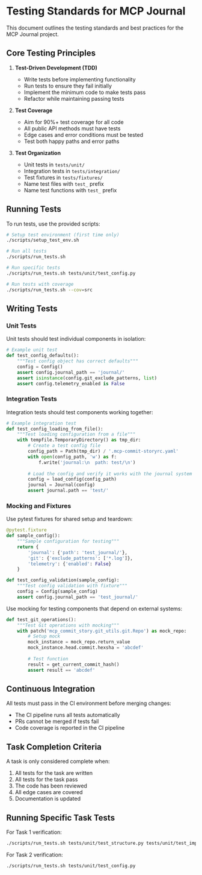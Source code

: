 # Testing Standards for MCP Journal

This document outlines the testing standards and best practices for the MCP Journal project.

## Core Testing Principles

1. **Test-Driven Development (TDD)**
   - Write tests before implementing functionality
   - Run tests to ensure they fail initially
   - Implement the minimum code to make tests pass
   - Refactor while maintaining passing tests

2. **Test Coverage**
   - Aim for 90%+ test coverage for all code
   - All public API methods must have tests
   - Edge cases and error conditions must be tested
   - Test both happy paths and error paths

3. **Test Organization**
   - Unit tests in `tests/unit/`
   - Integration tests in `tests/integration/`
   - Test fixtures in `tests/fixtures/`
   - Name test files with `test_` prefix
   - Name test functions with `test_` prefix

## Running Tests

To run tests, use the provided scripts:

```bash
# Setup test environment (first time only)
./scripts/setup_test_env.sh

# Run all tests
./scripts/run_tests.sh

# Run specific tests
./scripts/run_tests.sh tests/unit/test_config.py

# Run tests with coverage
./scripts/run_tests.sh --cov=src
```

## Writing Tests

### Unit Tests

Unit tests should test individual components in isolation:

```python
# Example unit test
def test_config_defaults():
    """Test config object has correct defaults"""
    config = Config()
    assert config.journal_path == 'journal/'
    assert isinstance(config.git_exclude_patterns, list)
    assert config.telemetry_enabled is False
```

### Integration Tests

Integration tests should test components working together:

```python
# Example integration test
def test_config_loading_from_file():
    """Test loading configuration from a file"""
    with tempfile.TemporaryDirectory() as tmp_dir:
        # Create a test config file
        config_path = Path(tmp_dir) / '.mcp-commit-storyrc.yaml'
        with open(config_path, 'w') as f:
            f.write('journal:\n  path: test/\n')
        
        # Load the config and verify it works with the journal system
        config = load_config(config_path)
        journal = Journal(config)
        assert journal.path == 'test/'
```

### Mocking and Fixtures

Use pytest fixtures for shared setup and teardown:

```python
@pytest.fixture
def sample_config():
    """Sample configuration for testing"""
    return {
        'journal': {'path': 'test_journal/'},
        'git': {'exclude_patterns': ['*.log']},
        'telemetry': {'enabled': False}
    }

def test_config_validation(sample_config):
    """Test config validation with fixture"""
    config = Config(sample_config)
    assert config.journal_path == 'test_journal/'
```

Use mocking for testing components that depend on external systems:

```python
def test_git_operations():
    """Test Git operations with mocking"""
    with patch('mcp_commit_story.git_utils.git.Repo') as mock_repo:
        # Setup mock
        mock_instance = mock_repo.return_value
        mock_instance.head.commit.hexsha = 'abcdef'
        
        # Test function
        result = get_current_commit_hash()
        assert result == 'abcdef'
```

## Continuous Integration

All tests must pass in the CI environment before merging changes:

- The CI pipeline runs all tests automatically
- PRs cannot be merged if tests fail
- Code coverage is reported in the CI pipeline

## Task Completion Criteria

A task is only considered complete when:

1. All tests for the task are written
2. All tests for the task pass
3. The code has been reviewed
4. All edge cases are covered
5. Documentation is updated

## Running Specific Task Tests

For Task 1 verification:
```bash
./scripts/run_tests.sh tests/unit/test_structure.py tests/unit/test_imports.py
```

For Task 2 verification:
```bash
./scripts/run_tests.sh tests/unit/test_config.py
``` 